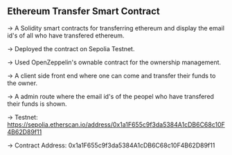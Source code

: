 ## Ethereum Transfer Smart Contract

-> A Solidity smart contracts for transferring ethereum and display the email id's of all who have transfered ethereum.

-> Deployed the contract on Sepolia Testnet.

-> Used OpenZeppelin's ownable contract for the ownership management.

-> A client side front end where one can come and transfer their funds to the owner.

-> A admin route where the email id's of the peopel who have transfered their funds is shown.

-> Testnet:  https://sepolia.etherscan.io/address/0x1a1F655c9f3da5384A1cDB6C68c10F4B62D89f11

-> Contract Address: 0x1a1F655c9f3da5384A1cDB6C68c10F4B62D89f11



